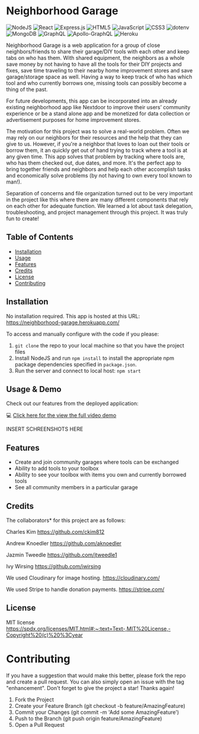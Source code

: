 # Neighborhood Garage
![NodeJS](https://img.shields.io/badge/node.js-6DA55F?style=for-the-badge&logo=node.js&logoColor=white)
![React](https://img.shields.io/badge/react-%2320232a.svg?style=for-the-badge&logo=react&logoColor=%2361DAFB)
![Express.js](https://img.shields.io/badge/express.js-%23404d59.svg?style=for-the-badge&logo=express&logoColor=%2361DAFB)
![HTML5](https://img.shields.io/badge/html5-%23E34F26.svg?style=for-the-badge&logo=html5&logoColor=white)
![JavaScript](https://img.shields.io/badge/javascript-%23323330.svg?style=for-the-badge&logo=javascript&logoColor=%23F7DF1E)
![CSS3](https://img.shields.io/badge/css3-%231572B6.svg?style=for-the-badge&logo=css3&logoColor=white)
![dotenv](https://img.shields.io/badge/dotenv-green)
![MongoDB](https://img.shields.io/badge/MongoDB-%234ea94b.svg?style=for-the-badge&logo=mongodb&logoColor=white)
![GraphQL](https://img.shields.io/badge/-GraphQL-E10098?style=for-the-badge&logo=graphql&logoColor=white)
![Apollo-GraphQL](https://img.shields.io/badge/-ApolloGraphQL-311C87?style=for-the-badge&logo=apollo-graphql)
![Heroku](https://img.shields.io/badge/heroku-%23430098.svg?style=for-the-badge&logo=heroku&logoColor=white)
      
Neighborhood Garage is a web application for a group of close neighbors/friends to share their garage/DIY tools with each other and keep tabs on who has them. With shared equipment, the neighbors as a whole save money by not having to have all the tools for their DIY projects and fixes, save time traveling to their nearby home improvement stores and save garage/storage space as well.  Having a way to keep track of who has which tool and who currently borrows one, missing tools can possibly become a thing of the past.

For future developments, this app can be incorporated into an already existing neighborhood app like Nextdoor to improve their users’ community experience or be a stand alone app and be monetized for data collection or advertisement purposes for home improvement stores.

The motivation for this project was to solve a real-world problem. Often we may rely on our neighbors for their resources and the help that they can give to us. However, if you're a neighbor that loves to loan out their tools or borrow them, it an quickly get out of hand trying to track where a tool is at any given time. This app solves that problem by tracking where tools are, who has them checked out, due dates, and more. It's the perfect app to bring together friends and neighbors and help each other accomplish tasks and economically solve problems (by not having to own every tool known to man!).

Separation of concerns and file organization turned out to be very important in the project like this where there are many different components that rely on each other for adequate function. We learned a lot about task delegation, troubleshooting, and project management through this project. It was truly fun to create!

## Table of Contents 
  - [Installation](#installation)
  - [Usage](#usage)
  - [Features](#features)
  - [Credits](#credits)
  - [License](#license)
  - [Contributing](#credits)
  

## Installation

No installation required. This app is hosted at this URL: https://neighborhood-garage.herokuapp.com/

To access and manually configure with the code if you please:
1. `git clone` the repo to your local machine so that you have the project files
2. Install NodeJS and run `npm install` to install the appropriate npm package dependencies specified in `package.json`.
4. Run the server and connect to local host: `npm start`

## Usage & Demo

Check out our features from the deployed application: 

💻 [Click here for the view the full video demo](https://vimeo.com/810325428/eda0ec1531)

INSERT SCHREENSHOTS HERE

## Features
- Create and join community garages where tools can be exchanged
- Ability to add tools to your toolbox
- Ability to see your toolbox with items you own and currently borrowed tools
- See all community members in a particular garage

## Credits

The collaborators* for this project are as follows:

Charles Kim
https://github.com/ckim812

Andrew Knoedler
https://github.com/aknoedler

Jazmin Tweedle
https://github.com/jtweedle1

Ivy Wirsing
https://github.com/iwirsing

We used Cloudinary for image hosting.
https://cloudinary.com/

We used Stripe to handle donation payments.
https://stripe.com/

## License

MIT license
https://spdx.org/licenses/MIT.html#:~:text=Text-,MIT%20License,-Copyright%20(c)%20%3Cyear

# Contributing

If you have a suggestion that would make this better, please fork the repo and create a pull request. You can also simply open an issue with the tag "enhancement". Don't forget to give the project a star! Thanks again!

1. Fork the Project
2. Create your Feature Branch (git checkout -b feature/AmazingFeature)
3. Commit your Changes (git commit -m 'Add some AmazingFeature')
4. Push to the Branch (git push origin feature/AmazingFeature)
5. Open a Pull Request



